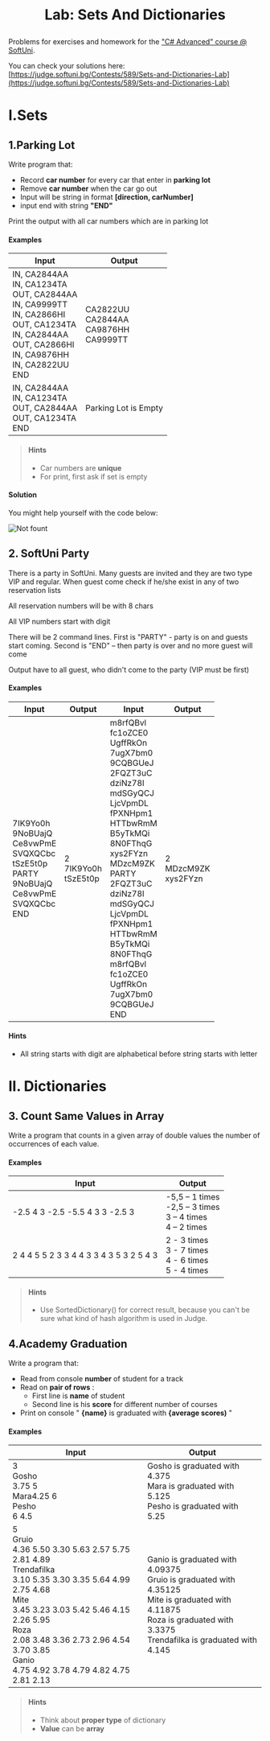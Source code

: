 ﻿# <p align="center"> Lab: Sets And Dictionaries </p>

Problems for exercises and homework for the [&quot;C# Advanced&quot; course @ SoftUni](https://softuni.bg/trainings/1633/csharp-advanced-may-2017).

You can check your solutions here: [https://judge.softuni.bg/Contests/589/Sets-and-Dictionaries-Lab](https://judge.softuni.bg/Contests/589/Sets-and-Dictionaries-Lab)

# I.Sets

## 1.Parking Lot

Write program that:

- Record **car number** for every car that enter in **parking lot**
- Remove **car number** when the car go out
- Input will be string in format **[direction, carNumber]**
- input end with string **&quot;**END**&quot;**

Print the output with all car numbers which are in parking lot

#### Examples

| **Input** | **Output** |
| --- | --- |
| IN, CA2844AA <br/> IN, CA1234TA <br/> OUT, CA2844AA <br/> IN, CA9999TT <br/> IN, CA2866HI <br/> OUT, CA1234TA <br/> IN, CA2844AA <br/> OUT, CA2866HI <br/> IN, CA9876HH <br/> IN, CA2822UU <br/> END | CA2822UU <br/> CA2844AA <br/> CA9876HH <br/> CA9999TT |
| IN, CA2844AA <br/> IN, CA1234TA <br/> OUT, CA2844AA <br/> OUT, CA1234TA <br/> END | Parking Lot is Empty |

> #### Hints
> - Car numbers are **unique**
> - For print, first ask if set is empty

#### Solution

You might help yourself with the code below:

![Not fount](/C%23Fundamentals/Advanced-CSharp/images/2.PNG)

## 2. SoftUni Party

There is a party in SoftUni. Many guests are invited and they are two type VIP and regular. When guest come check if he/she exist in any of two reservation lists

All reservation numbers will be with 8 chars

All VIP numbers start with digit

There will be 2 command lines. First is &quot;PARTY&quot; - party is on and guests start coming. Second is &quot;END&quot; – then party is over and no more guest will come

Output have to all guest, who didn&#39;t come to the party (VIP must be first)

#### Examples

| **Input** | **Output** | **Input** | **Output** |
| --- | --- | --- | --- |
| 7IK9Yo0h <br/> 9NoBUajQ <br/> Ce8vwPmE <br/> SVQXQCbc <br/> tSzE5t0p <br/> PARTY <br/> 9NoBUajQ <br/> Ce8vwPmE <br/> SVQXQCbc <br/> END|2 <br/> 7IK9Yo0h <br/> tSzE5t0p|m8rfQBvl <br/> fc1oZCE0 <br/> UgffRkOn <br/> 7ugX7bm0 <br/> 9CQBGUeJ <br/> 2FQZT3uC <br/> dziNz78I <br/> mdSGyQCJ <br/> LjcVpmDL <br/> fPXNHpm1 <br/> HTTbwRmM <br/> B5yTkMQi <br/> 8N0FThqG <br/> xys2FYzn <br/> MDzcM9ZK <br/> PARTY <br/> 2FQZT3uC <br/> dziNz78I <br/> mdSGyQCJ <br/> LjcVpmDL <br/> fPXNHpm1 <br/> HTTbwRmM <br/> B5yTkMQi <br/> 8N0FThqG <br/> m8rfQBvl <br/> fc1oZCE0 <br/> UgffRkOn <br/> 7ugX7bm0 <br/> 9CQBGUeJ <br/> END|2 <br/> MDzcM9ZK <br/> xys2FYzn|

#### Hints

- All string starts with digit are alphabetical before string starts with letter

# II. Dictionaries

## 3. Count Same Values in Array

Write a program that counts in a given array of double values the number of occurrences of each value.

#### Examples

| **Input** | **Output** |
| --- | --- |
| -2.5 4 3 -2.5 -5.5 4 3 3 -2.5 3  | -5,5 – 1 times <br/> -2,5 – 3 times <br/> 3 – 4 times <br/> 4 – 2 times |
| 2 4 4 5 5 2 3 3 4 4 3 3 4 3 5 3 2 5 4 3  | 2 - 3 times <br/> 3 - 7 times <br/> 4 - 6 times <br/> 5 - 4 times |

> #### Hints
> - Use SortedDictionary() for correct result, because you can&#39;t be sure what kind of hash algorithm is used in Judge.

## 4.Academy Graduation

Write a program that:

- Read from console **number** of student for a track
- Read on **pair of rows** :
  - First line is **name** of student
  - Second line is his **score** for different number of courses
- Print on console &quot; **{name}** is graduated with **{average scores)** &quot;

#### Examples

| **Input** | **Output** |
| --- | --- |
| 3 <br/> Gosho <br/> 3.75 5 <br/> Mara4.25 6 <br/> Pesho<br/> 6 4.5 | Gosho is graduated with 4.375 <br/> Mara is graduated with 5.125 <br/> Pesho is graduated with 5.25 |
| 5 <br/> Gruio <br/> 4.36 5.50 3.30 5.63 2.57 5.75 2.81 4.89 <br/> Trendafilka<br/> 3.10 5.35 3.30 3.35 5.64 4.99 2.75 4.68<br/>  Mite<br/> 3.45 3.23 3.03 5.42 5.46 4.15 2.26 5.95 <br/>  Roza <br/>  2.08 3.48 3.36 2.73 2.96 4.54 3.70 3.85 <br/> Ganio <br/> 4.75 4.92 3.78 4.79 4.82 4.75 2.81 2.13 | Ganio is graduated with 4.09375 <br/> Gruio is graduated with 4.35125 <br/> Mite is graduated with 4.11875 <br/> Roza is graduated with 3.3375 <br/> Trendafilka is graduated with 4.145 |

> #### Hints
> - Think about **proper type** of dictionary
> - **Value** can be **array**